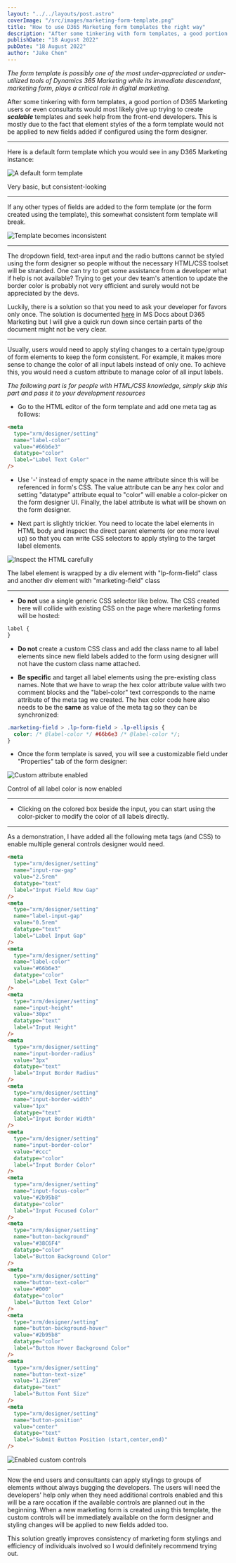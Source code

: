 ```yaml
---
layout: "../../layouts/post.astro"
coverImage: "/src/images/marketing-form-template.png"
title: "How to use D365 Marketing form templates the right way"
description: "After some tinkering with form templates, a good portion of D365 Marketing users or even consultants would most likely give up trying to create scalable templates and seek help from the front-end developers. This is mostly due to the fact that element styles of the a form template would not be applied to new fields added if configured using the form designer."
publishDate: "18 August 2022"
pubDate: "18 August 2022"
author: "Jake Chen"
---
```


_The form template is possibly one of the most under-appreciated or under-utilized tools of Dynamics 365 Marketing while its immediate descendant, marketing form, plays a critical role in digital marketing._

After some tinkering with form templates, a good portion of D365 Marketing users or even consultants would most likely give up trying to create **_scalable_** templates and seek help from the front-end developers. This is mostly due to the fact that element styles of the a form template would not be applied to new fields added if configured using the form designer.

---

Here is a default form template which you would see in any D365 Marketing instance:

![A default form template](https://dev-to-uploads.s3.amazonaws.com/uploads/articles/0ovzr24dub9jc7ox7raz.PNG)

<figcaption>Very basic, but consistent-looking</figcaption>

---

If any other types of fields are added to the form template (or the form created using the template), this somewhat consistent form template will break.

![Template becomes inconsistent](https://dev-to-uploads.s3.amazonaws.com/uploads/articles/pkpx2hmdlokptu20vhrb.PNG)

---

The dropdown field, text-area input and the radio buttons cannot be styled using the form designer so people without the necessary HTML/CSS toolset will be stranded. One can try to get some assistance from a developer what if help is not available? Trying to get your dev team's attention to update the border color is probably not very efficient and surely would not be appreciated by the devs.

Luckily, there is a solution so that you need to ask your developer for favors only once. The solution is documented [here](https://docs.microsoft.com/en-us/dynamics365/marketing/custom-template-attributes#add-a-meta-tag-to-create-the-setting) in MS Docs about D365 Marketing but I will give a quick run down since certain parts of the document might not be very clear.

---

Usually, users would need to apply styling changes to a certain type/group of form elements to keep the form consistent. For example, it makes more sense to change the color of all input labels instead of only one. To achieve this, you would need a custom attribute to manage color of all input labels.

_The following part is for people with HTML/CSS knowledge, simply skip this part and pass it to your development resources_

- Go to the HTML editor of the form template and add one meta tag as follows:

```html
<meta
  type="xrm/designer/setting"
  name="label-color"
  value="#66b6e3"
  datatype="color"
  label="Label Text Color"
/>
```

- Use '-' instead of empty space in the name attribute since this will be referenced in form's CSS. The value attribute can be any hex color and setting "datatype" attribute equal to "color" will enable a color-picker on the form designer UI. Finally, the label attribute is what will be shown on the form designer.

- Next part is slightly trickier. You need to locate the label elements in HTML body and inspect the direct parent elements (or one more level up) so that you can write CSS selectors to apply styling to the target label elements.

![Inspect the HTML carefully](https://dev-to-uploads.s3.amazonaws.com/uploads/articles/t3zs5gjy814qgobapbsu.PNG)

<figcaption>The label element is wrapped by a div element with "lp-form-field" class and another div element with "marketing-field" class</figcaption>

---

- **Do not** use a single generic CSS selector like below. The CSS created here will collide with existing CSS on the page where marketing forms will be hosted:

```css
label {
}
```

- **Do not** create a custom CSS class and add the class name to all label elements since new field labels added to the form using designer will not have the custom class name attached.

- **Be specific** and target all label elements using the pre-existing class names. Note that we have to wrap the hex color attribute value with two comment blocks and the "label-color" text corresponds to the name attribute of the meta tag we created. The hex color code here also needs to be the **same** as value of the meta tag so they can be synchronized:

```css
.marketing-field > .lp-form-field > .lp-ellipsis {
  color: /* @label-color */ #66b6e3 /* @label-color */;
}
```

- Once the form template is saved, you will see a customizable field under "Properties" tab of the form designer:

![Custom attribute enabled](https://dev-to-uploads.s3.amazonaws.com/uploads/articles/r345d04lvmdo5i5c5e5m.PNG)

<figcaption>Control of all label color is now enabled</figcaption>

---

- Clicking on the colored box beside the input, you can start using the color-picker to modify the color of all labels directly.

---

As a demonstration, I have added all the following meta tags (and CSS) to enable multiple general controls designer would need.

```html
<meta
  type="xrm/designer/setting"
  name="input-row-gap"
  value="2.5rem"
  datatype="text"
  label="Input Field Row Gap"
/>
<meta
  type="xrm/designer/setting"
  name="label-input-gap"
  value="0.5rem"
  datatype="text"
  label="Label Input Gap"
/>
<meta
  type="xrm/designer/setting"
  name="label-color"
  value="#66b6e3"
  datatype="color"
  label="Label Text Color"
/>
<meta
  type="xrm/designer/setting"
  name="input-height"
  value="30px"
  datatype="text"
  label="Input Height"
/>
<meta
  type="xrm/designer/setting"
  name="input-border-radius"
  value="3px"
  datatype="text"
  label="Input Border Radius"
/>
<meta
  type="xrm/designer/setting"
  name="input-border-width"
  value="1px"
  datatype="text"
  label="Input Border Width"
/>
<meta
  type="xrm/designer/setting"
  name="input-border-color"
  value="#ccc"
  datatype="color"
  label="Input Border Color"
/>
<meta
  type="xrm/designer/setting"
  name="input-focus-color"
  value="#2b95b8"
  datatype="color"
  label="Input Focused Color"
/>
<meta
  type="xrm/designer/setting"
  name="button-background"
  value="#38C6F4"
  datatype="color"
  label="Button Background Color"
/>
<meta
  type="xrm/designer/setting"
  name="button-text-color"
  value="#000"
  datatype="color"
  label="Button Text Color"
/>
<meta
  type="xrm/designer/setting"
  name="button-background-hover"
  value="#2b95b8"
  datatype="color"
  label="Button Hover Background Color"
/>
<meta
  type="xrm/designer/setting"
  name="button-text-size"
  value="1.25rem"
  datatype="text"
  label="Button Font Size"
/>
<meta
  type="xrm/designer/setting"
  name="button-position"
  value="center"
  datatype="text"
  label="Submit Button Position (start,center,end)"
/>
```

![Enabled custom controls](https://dev-to-uploads.s3.amazonaws.com/uploads/articles/f63hq36kqyos6rl1xly4.PNG)

---

Now the end users and consultants can apply stylings to groups of elements without always bugging the developers. The users will need the developers' help only when they need additional controls enabled and this will be a rare occation if the available controls are planned out in the beginning. When a new marketing form is created using this template, the custom controls will be immediately available on the form designer and styling changes will be applied to new fields added too.

This solution greatly improves consistency of marketing form stylings and efficiency of individuals involved so I would definitely recommend trying out.
